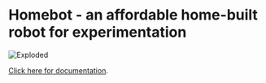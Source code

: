 Homebot - an affordable home-built robot for experimentation
============================================================

![Exploded](master/docs/img/exploded.png?raw=true)

[Click here for documentation](http://chrisspen.github.io/homebot).
